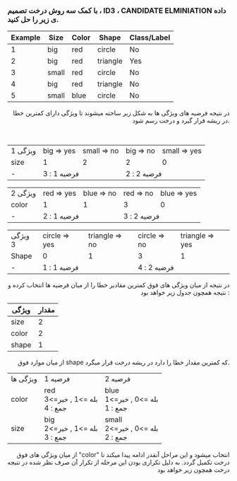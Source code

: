 ### با کمک سه روش درخت تصمیم ، ID3 ، CANDIDATE ELMINIATION داده ی زیر را حل کنید.


<div align="center">
  
|     Example    |     Size     |     Color    |     Shape       |     Class/Label    |
|----------------|--------------|--------------|-----------------|--------------------|
|     1          |     big      |     red      |     circle      |     No             |
|     2          |     big      |     red      |     triangle    |     Yes            |
|     3          |     small    |     red      |     circle      |     No             |
|     4          |     big      |     red      |     triangle    |     No             |
|     5          |     small    |     blue     |     circle      |     No             |
  

</div>

<div align="right">
  <p>
در نتیجه فرضیه های ویژگی ها به شکل زیر ساخته میشوند تا ویژگی دارای کمترین خطا در ریشه قرار گیرد و درخت رسم شود.
  </p>
  <br/>
<table>
<tr>
<td>
ویژگی 1
</td>
<td>
big => yes
</td>
<td>
small => no
</td>
<td>
big => no
</td>
<td>
small => yes
</td>
</tr/>
<tr>
<td>
size
</td>
<td>
1
</td>
<td>
2
</td>
<td>
2
</td>
<td>
0
</td>
</tr>
<tr>
<td>
-
</td>
<td colspan=2>
فرضیه 1 : 3
</td>
<td colspan=2>
فرضیه 2 : 2
</td>
</tr>
</table>

<table>
<tr>
<td>
ویژگی 2
</td>
<td>
red => yes
</td>
<td>
blue => no
</td>
<td>
red => no
</td>
<td>
blue => yes
</td>
</tr/>
<tr>
<td>
color
</td>
<td>
1
</td>
<td>
1
</td>
<td>
3
</td>
<td>
0
</td>
</tr>
<tr>
<td>
-
</td>
<td colspan=2>
فرضیه 1 : 2
</td>
<td colspan=2>
فرضیه 2 : 3
</td>
</tr>
</table>

<table>
<tr>
<td>
ویژگی 3
</td>
<td>
circle => yes
</td>
<td>
triangle => no
</td>
<td>
circle => no
</td>
<td>
triangle => yes
</td>
</tr/>
<tr>
<td>
Shape
</td>
<td>
0
</td>
<td>
1
</td>
<td>
3
</td>
<td>
1
</td>
</tr>
<tr>
<td>
-
</td>
<td colspan=2>
فرضیه 1 : 1
</td>
<td colspan=2>
فرضیه 2 : 4
</td>
</tr>
</table>


در نتیجه از میان ویژگی های فوق کمترین مقادیر خطا را از میان فرضیه ها انتخاب کرده و نتیجه همچون جدول زیر خواهد بود : 

|ویژگی | مقدار |
|-------|-------|
|size|2|
|color|2|
|shape|1|


از میان موارد فوق shape که کمترین مقدار خطا را دارد در ریشه درخت قرار میگرد.



<table>
<tr>
<td>
ویژگی ها
</td>
<td>
فرضیه 1
</td>
<td>
فرضیه 2
</td>
</tr/>
<tr>
<td>
color
</td>
<td>
 red
<br/>
بله =>1 , خیر=>3
<br/>
جمع : 4
</td>
<td>
blue
<br/>
بله =>0 , خیر=>1
<br/>
جمع : 1
</td>
</tr>
<tr>
<td>
size
</td>
<td>
big
<br/>
بله =>1 , خیر=>2
<br/>
جمع : 3
</td>
<td>
small
<br/>
بله =>0 , خیر=>2
<br/>
جمع : 2
</td>
</tr>
</table>

از میان ویژگی های فوق "color" انتخاب میشود و این مراحل آنقدر ادامه پیدا میکند تا درخت تکمیل گردد.
به دلیل تکراری بودن این مرحله از تکرار آن صرف نظر شده در نتیجه درخت همچون زیر خواهد بود 
</div>

